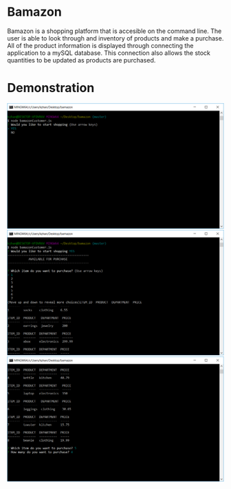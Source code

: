 # Bamazon

Bamazon is a shopping platform that is accesible on the command line. The user is able to look through and inventory
of products and make a purchase. All of the product information is displayed through connecting the application to a mySQL database. 
This connection also allows the stock quantities to be updated as products are purchased. 

# Demonstration

![image1](images/step1.png)
![image2](images/step2.png)
![image2](images/step3.png)
